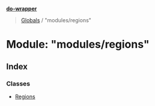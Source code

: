 **[do-wrapper](../README.md)**

> [Globals](../globals.md) / "modules/regions"

# Module: "modules/regions"

## Index

### Classes

* [Regions](../classes/_modules_regions_.regions.md)
